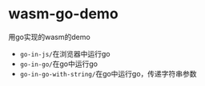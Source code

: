 # wasm-go-demo

用go实现的wasm的demo

- `go-in-js/`在浏览器中运行go
- `go-in-go/`在go中运行go
- `go-in-go-with-string/`在go中运行go，传递字符串参数
